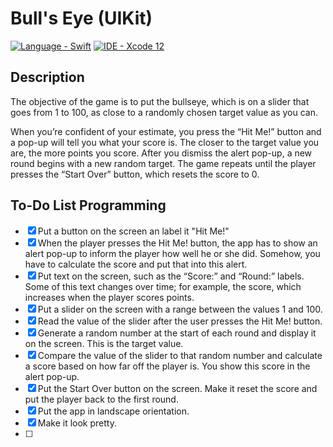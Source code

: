 # Bull's Eye (UIKit)

[![Language - Swift](https://img.shields.io/badge/Language-Swift-orange)](https://swift.org/about/)
[![IDE - Xcode 12](https://img.shields.io/badge/IDE-Xcode%2012-purple)](https://developer.apple.com/xcode/)

## Description

The objective of the game is to put the bullseye, which is on a slider that goes from 1 to 100, as close to a randomly chosen target value as you can.

When you’re confident of your estimate, you press the “Hit Me!” button and a pop-up will tell you what your score is. The closer to the target value you are, the more points you score. After you dismiss the alert pop-up, a new round begins with a new random target. The game repeats until the player presses the “Start Over” button, which resets the score to 0.

## To-Do List Programming

* [x] Put a button on the screen an label it "Hit Me!"
* [x] When the player presses the Hit Me! button, the app has to show an alert pop-up to inform the player how well he or she did. Somehow, you have to calculate the score and put that into this alert.
* [x] Put text on the screen, such as the “Score:” and “Round:” labels. Some of this text changes over time; for example, the score, which increases when the player scores points.
* [x] Put a slider on the screen with a range between the values 1 and 100.
* [x] Read the value of the slider after the user presses the Hit Me! button.
* [x] Generate a random number at the start of each round and display it on the screen. This is the target value.
* [x] Compare the value of the slider to that random number and calculate a score based on how far off the player is. You show this score in the alert pop-up.
* [x] Put the Start Over button on the screen. Make it reset the score and put the player back to the first round.
* [x] Put the app in landscape orientation.
* [x] Make it look pretty.
* [ ] 